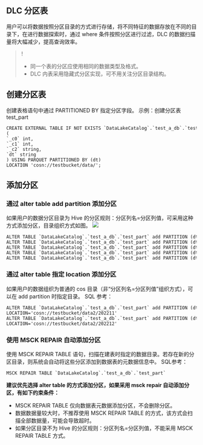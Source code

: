 ## DLC 分区表
用户可以将数据按照分区目录的方式进行存储，将不同特征的数据存放在不同的目录下，在进行数据探索时，通过 where 条件按照分区进行过滤，DLC 的数据扫描量将大幅减少，提高查询效率。
>! 
>- 同一个表的分区应使用相同的数据类型及格式。
>- DLC 内表采用隐藏式分区实现，可不用关注分区目录结构。

## 创建分区表
创建表格语句中通过 PARTITIONED BY 指定分区字段。
示例：创建分区表 test_part
```
CREATE EXTERNAL TABLE IF NOT EXISTS `DataLakeCatalog`.`test_a_db`.`test_part` (
`_c0` int,
`_c1` int,
`_c2` string,
`dt` string
) USING PARQUET PARTITIONED BY (dt) LOCATION 'cosn://testbucket/data/';

```

## 添加分区
### 通过 alter table add partition 添加分区
如果用户的数据分区目录为 Hive 的分区规则：分区列名=分区列值，可采用这种方式添加分区，目录组织方式如图。
![](https://qcloudimg.tencent-cloud.cn/raw/a624d71d71f2a1a95b842df44c50f22f.png)
```
ALTER TABLE `DataLakeCatalog`.`test_a_db`.`test_part` add PARTITION (dt = '202206')
ALTER TABLE `DataLakeCatalog`.`test_a_db`.`test_part` add PARTITION (dt = '202207')
ALTER TABLE `DataLakeCatalog`.`test_a_db`.`test_part` add PARTITION (dt = '202208')
ALTER TABLE `DataLakeCatalog`.`test_a_db`.`test_part` add PARTITION (dt = '202209')
ALTER TABLE `DataLakeCatalog`.`test_a_db`.`test_part` add PARTITION (dt = '202210')
```

### 通过 alter table 指定 location 添加分区
如果用户的数据组织为普通的 cos 目录（非“分区列名=分区列值”组织方式），可以在 add partition 时指定目录。
SQL 参考：
```
ALTER TABLE `DataLakeCatalog`.`test_a_db`.`test_part` add PARTITION (dt = '202211') LOCATION='cosn://testbucket/data2/202211'
ALTER TABLE `DataLakeCatalog`.`test_a_db`.`test_part` add PARTITION (dt = '202212') LOCATION='cosn://testbucket/data2/202212'
```

### 使用 MSCK REPAIR 自动添加分区
使用 MSCK REPAIR TABLE 语句，扫描在建表时指定的数据目录。若存在新的分区目录，则系统会自动将这些分区添加到数据表的元数据信息中。
SQL参考：
```
MSCK REPAIR TABLE `DataLakeCatalog`.`test_a_db`.`test_part`
```
**建议优先选择 alter table 的方式添加分区，如果采用 msck repair 自动添加分区，有如下约束条件：**
- MSCK REPAIR TABLE 仅向数据表元数据添加分区，不会删除分区。
- 数据数据量较大时，不推荐使用 MSCK REPAIR TABLE 的方式，该方式会扫描全部数据量，可能会导致超时。
- 如果分区目录不为 Hive 的分区规则：分区列名=分区列值，不能采用 MSCK REPAIR TABLE 方式。


